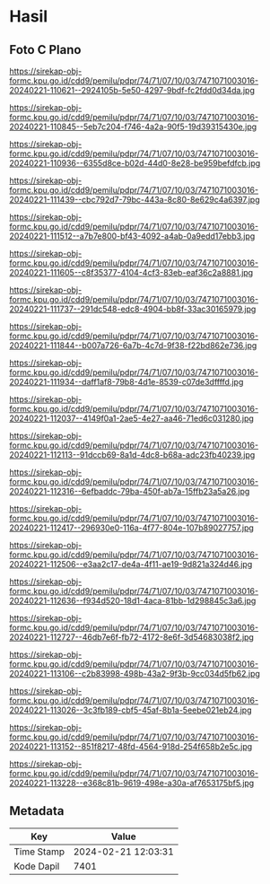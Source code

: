 # Hasil

## Foto C Plano

https://sirekap-obj-formc.kpu.go.id/cdd9/pemilu/pdpr/74/71/07/10/03/7471071003016-20240221-110621--2924105b-5e50-4297-9bdf-fc2fdd0d34da.jpg

https://sirekap-obj-formc.kpu.go.id/cdd9/pemilu/pdpr/74/71/07/10/03/7471071003016-20240221-110845--5eb7c204-f746-4a2a-90f5-19d39315430e.jpg

https://sirekap-obj-formc.kpu.go.id/cdd9/pemilu/pdpr/74/71/07/10/03/7471071003016-20240221-110936--6355d8ce-b02d-44d0-8e28-be959befdfcb.jpg

https://sirekap-obj-formc.kpu.go.id/cdd9/pemilu/pdpr/74/71/07/10/03/7471071003016-20240221-111439--cbc792d7-79bc-443a-8c80-8e629c4a6397.jpg

https://sirekap-obj-formc.kpu.go.id/cdd9/pemilu/pdpr/74/71/07/10/03/7471071003016-20240221-111512--a7b7e800-bf43-4092-a4ab-0a9edd17ebb3.jpg

https://sirekap-obj-formc.kpu.go.id/cdd9/pemilu/pdpr/74/71/07/10/03/7471071003016-20240221-111605--c8f35377-4104-4cf3-83eb-eaf36c2a8881.jpg

https://sirekap-obj-formc.kpu.go.id/cdd9/pemilu/pdpr/74/71/07/10/03/7471071003016-20240221-111737--291dc548-edc8-4904-bb8f-33ac30165979.jpg

https://sirekap-obj-formc.kpu.go.id/cdd9/pemilu/pdpr/74/71/07/10/03/7471071003016-20240221-111844--b007a726-6a7b-4c7d-9f38-f22bd862e736.jpg

https://sirekap-obj-formc.kpu.go.id/cdd9/pemilu/pdpr/74/71/07/10/03/7471071003016-20240221-111934--daff1af8-79b8-4d1e-8539-c07de3dffffd.jpg

https://sirekap-obj-formc.kpu.go.id/cdd9/pemilu/pdpr/74/71/07/10/03/7471071003016-20240221-112037--4149f0a1-2ae5-4e27-aa46-71ed6c031280.jpg

https://sirekap-obj-formc.kpu.go.id/cdd9/pemilu/pdpr/74/71/07/10/03/7471071003016-20240221-112113--91dccb69-8a1d-4dc8-b68a-adc23fb40239.jpg

https://sirekap-obj-formc.kpu.go.id/cdd9/pemilu/pdpr/74/71/07/10/03/7471071003016-20240221-112316--6efbaddc-79ba-450f-ab7a-15ffb23a5a26.jpg

https://sirekap-obj-formc.kpu.go.id/cdd9/pemilu/pdpr/74/71/07/10/03/7471071003016-20240221-112417--296930e0-116a-4f77-804e-107b89027757.jpg

https://sirekap-obj-formc.kpu.go.id/cdd9/pemilu/pdpr/74/71/07/10/03/7471071003016-20240221-112506--e3aa2c17-de4a-4f11-ae19-9d821a324d46.jpg

https://sirekap-obj-formc.kpu.go.id/cdd9/pemilu/pdpr/74/71/07/10/03/7471071003016-20240221-112636--f934d520-18d1-4aca-81bb-1d298845c3a6.jpg

https://sirekap-obj-formc.kpu.go.id/cdd9/pemilu/pdpr/74/71/07/10/03/7471071003016-20240221-112727--46db7e6f-fb72-4172-8e6f-3d54683038f2.jpg

https://sirekap-obj-formc.kpu.go.id/cdd9/pemilu/pdpr/74/71/07/10/03/7471071003016-20240221-113106--c2b83998-498b-43a2-9f3b-9cc034d5fb62.jpg

https://sirekap-obj-formc.kpu.go.id/cdd9/pemilu/pdpr/74/71/07/10/03/7471071003016-20240221-113026--3c3fb189-cbf5-45af-8b1a-5eebe021eb24.jpg

https://sirekap-obj-formc.kpu.go.id/cdd9/pemilu/pdpr/74/71/07/10/03/7471071003016-20240221-113152--851f8217-48fd-4564-918d-254f658b2e5c.jpg

https://sirekap-obj-formc.kpu.go.id/cdd9/pemilu/pdpr/74/71/07/10/03/7471071003016-20240221-113228--e368c81b-9619-498e-a30a-af7653175bf5.jpg


## Metadata

| Key        | Value               |
| ---------- | ------------------- |
| Time Stamp | 2024-02-21 12:03:31 |
| Kode Dapil | 7401                |



